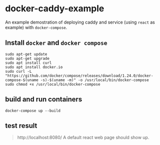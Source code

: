 # docker-caddy-example
An example demostration of deploying caddy and service (using `react` as example) with `docker-compose`.

## Install `docker` and `docker compose`
```properties
sudo apt-get update
sudo apt-get upgrade
sudo apt install curl
sudo apt install docker.io
sudo curl -L "https://github.com/docker/compose/releases/download/1.24.0/docker-compose-$(uname -s)-$(uname -m)" -o /usr/local/bin/docker-compose
sudo chmod +x /usr/local/bin/docker-compose
```
## build and run containers
```properties
docker-compose up --build
```

## test result
> http://localhost:8080/
A default react web page should show up.